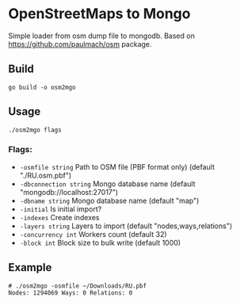 # OpenStreetMaps to Mongo

Simple loader from osm dump file to mongodb. Based on https://github.com/paulmach/osm package.

## Build

`go build -o osm2mgo`

## Usage

`./osm2mgo flags`

### Flags:

* `-osmfile string` Path to OSM file (PBF format only) (default "./RU.osm.pbf")
* `-dbconnection string` Mongo database name (default "mongodb://localhost:27017")
* `-dbname string` Mongo database name (default "map")
* `-initial` Is initial import?
* `-indexes` Create indexes
* `-layers string` Layers to import (default "nodes,ways,relations")
* `-concurrency int` Workers count (default 32)
* `-block int` Block size to bulk write (default 1000)

## Example

```
# ./osm2mgo -osmfile ~/Downloads/RU.pbf
Nodes: 1294069 Ways: 0 Relations: 0
```